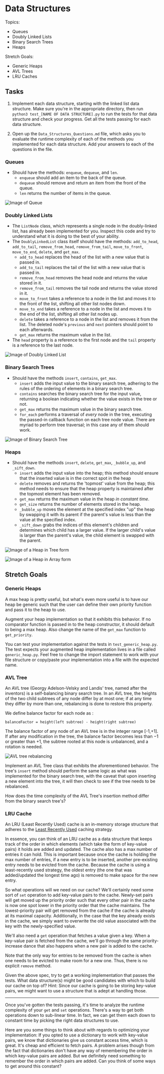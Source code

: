 # Data Structures

Topics:

-   Queues
-   Doubly Linked Lists
-   Binary Search Trees
-   Heaps

Stretch Goals:

-   Generic Heaps
-   AVL Trees
-   LRU Caches

## Tasks

1. Implement each data structure, starting with the linked list data structure.
   Make sure you're in the appropriate directory, then run
   `python3 test_[NAME OF DATA STRUCTURE].py` to run the tests for that data
   structure and check your progress. Get all the tests passing for each data
   structure.

2. Open up the `Data_Structures_Questions.md` file, which asks you to evaluate
   the runtime complexity of each of the methods you implemented for each data
   structure. Add your answers to each of the questions in the file.

### Queues

-   Should have the methods: `enqueue`, `dequeue`, and `len`.
    -   `enqueue` should add an item to the back of the queue.
    -   `dequeue` should remove and return an item from the front of the queue.
    -   `len` returns the number of items in the queue.

![Image of Queue](https://upload.wikimedia.org/wikipedia/commons/thumb/5/52/Data_Queue.svg/600px-Data_Queue.svg.png)

### Doubly Linked Lists

-   The `ListNode` class, which represents a single node in the doubly-linked
    list, has already been implemented for you. Inspect this code and try to
    understand what it is doing to the best of your ability.
-   The `DoublyLinkedList` class itself should have the methods: `add_to_head`,
    `add_to_tail`, `remove_from_head`, `remove_from_tail`, `move_to_front`,
    `move_to_end`, `delete`, and `get_max`.
    -   `add_to_head` replaces the head of the list with a new value that is
        passed in.
    -   `add_to_tail` replaces the tail of the list with a new value that is
        passed in.
    -   `remove_from_head` removes the head node and returns the value stored in
        it.
    -   `remove_from_tail` removes the tail node and returns the value stored in
        it.
    -   `move_to_front` takes a reference to a node in the list and moves it to
        the front of the list, shifting all other list nodes down.
    -   `move_to_end` takes a reference to a node in the list and moves it to
        the end of the list, shifting all other list nodes up.
    -   `delete` takes a reference to a node in the list and removes it from the
        list. The deleted node's `previous` and `next` pointers should point to
        each afterwards.
    -   `get_max` returns the maximum value in the list.
-   The `head` property is a reference to the first node and the `tail` property
    is a reference to the last node.

![Image of Doubly Linked List](https://upload.wikimedia.org/wikipedia/commons/thumb/5/5e/Doubly-linked-list.svg/610px-Doubly-linked-list.svg.png)

### Binary Search Trees

-   Should have the methods `insert`, `contains`, `get_max`.
    -   `insert` adds the input value to the binary search tree, adhering to the
        rules of the ordering of elements in a binary search tree.
    -   `contains` searches the binary search tree for the input value,
        returning a boolean indicating whether the value exists in the tree or
        not.
    -   `get_max` returns the maximum value in the binary search tree.
    -   `for_each` performs a traversal of _every_ node in the tree, executing
        the passed-in callback function on each tree node value. There are
        myriad to perform tree traversal; in this case any of them should work.

![Image of Binary Search Tree](https://upload.wikimedia.org/wikipedia/commons/thumb/d/da/Binary_search_tree.svg/300px-Binary_search_tree.svg.png)

### Heaps

-   Should have the methods `insert`, `delete`, `get_max`, `_bubble_up`, and
    `_sift_down`.
    -   `insert` adds the input value into the heap; this method should ensure
        that the inserted value is in the correct spot in the heap
    -   `delete` removes and returns the 'topmost' value from the heap; this
        method needs to ensure that the heap property is maintained after the
        topmost element has been removed.
    -   `get_max` returns the maximum value in the heap _in constant time_.
    -   `get_size` returns the number of elements stored in the heap.
    -   `_bubble_up` moves the element at the specified index "up" the heap by
        swapping it with its parent if the parent's value is less than the value
        at the specified index.
    -   `_sift_down` grabs the indices of this element's children and determines
        which child has a larger value. If the larger child's value is larger
        than the parent's value, the child element is swapped with the parent.

![Image of a Heap in Tree form](https://upload.wikimedia.org/wikipedia/commons/thumb/3/38/Max-Heap.svg/501px-Max-Heap.svg.png)

![Image of a Heap in Array form](https://upload.wikimedia.org/wikipedia/commons/thumb/d/d2/Heap-as-array.svg/603px-Heap-as-array.svg.png)

## Stretch Goals

### Generic Heaps

A max heap is pretty useful, but what's even more useful is to have our heap be
generic such that the user can define their own priority function and pass it to
the heap to use.

Augment your heap implementation so that it exhibits this behavior. If no
comparator function is passed in to the heap constructor, it should default to
being a max heap. Also change the name of the `get_max` function to
`get_priority`.

You can test your implementation against the tests in `test_generic_heap.py`.
The test expects your augmented heap implementation lives in a file called
`generic_heap.py`. Feel free to change the import statement to work with your
file structure or copy/paste your implementation into a file with the expected
name.

### AVL Tree

An AVL tree (Georgy Adelson-Velsky and Landis' tree, named after the inventors)
is a self-balancing binary search tree. In an AVL tree, the heights of the two
child subtrees of any node differ by at most one; if at any time they differ by
more than one, rebalancing is done to restore this property.

We define balance factor for each node as :

```
balanceFactor = height(left subtree) - height(right subtree)
```

The balance factor of any node of an AVL tree is in the integer range [-1,+1].
If after any modification in the tree, the balance factor becomes less than −1
or greater than +1, the subtree rooted at this node is unbalanced, and a
rotation is needed.

![AVL tree rebalancing](https://s3.amazonaws.com/hr-challenge-images/0/1436854305-b167cc766c-AVL_Tree_Rebalancing.svg.png)

Implement an AVL Tree class that exhibits the aforementioned behavior. The
tree's `insert` method should perform the same logic as what was implemented for
the binary search tree, with the caveat that upon inserting a new element into
the tree, it will then check to see if the tree needs to be rebalanced.

How does the time complexity of the AVL Tree's insertion method differ from the
binary search tree's?

### LRU Cache

An LRU (Least Recently Used) cache is an in-memory storage structure that
adheres to the
[Least Recently Used](<https://en.wikipedia.org/wiki/Cache_replacement_policies#Least_recently_used_(LRU)>)
caching strategy.

In essence, you can think of an LRU cache as a data structure that keeps track
of the order in which elements (which take the form of key-value pairs) it holds
are added and updated. The cache also has a max number of entries it can hold.
This is important because once the cache is holding the max number of entries,
if a new entry is to be inserted, another pre-existing entry needs to be evicted
from the cache. Because the cache is using a least-recently used strategy, the
oldest entry (the one that was added/updated the longest time ago) is removed to
make space for the new entry.

So what operations will we need on our cache? We'll certainly need some sort of
`set` operation to add key-value pairs to the cache. Newly-set pairs will get
moved up the priority order such that every other pair in the cache is now one
spot lower in the priority order that the cache maintains. The lowest-priority
pair will get removed from the cache if the cache is already at its maximal
capacity. Additionally, in the case that the key already exists in the cache, we
simply want to overwrite the old value associated with the key with the
newly-specified value.

We'll also need a `get` operation that fetches a value given a key. When a
key-value pair is fetched from the cache, we'll go through the same
priority-increase dance that also happens when a new pair is added to the cache.

Note that the only way for entries to be removed from the cache is when one
needs to be evicted to make room for a new one. Thus, there is no explicit
`remove` method.

Given the above spec, try to get a working implementation that passes the tests.
What data structure(s) might be good candidates with which to build our cache on
top of? Hint: Since our cache is going to be storing key-value pairs, we might
want to use a structure that is adept at handling those.

---

Once you've gotten the tests passing, it's time to analyze the runtime
complexity of your `get` and `set` operations. There's a way to get both
operations down to sub-linear time. In fact, we can get them each down to
constant time by picking the right data structures to use.

Here are you some things to think about with regards to optimizing your
implementation: If you opted to use a dictionary to work with key-value pairs,
we know that dictionaries give us constant access time, which is great. It's
cheap and efficient to fetch pairs. A problem arises though from the fact that
dictionaries don't have any way of remembering the order in which key-value
pairs are added. But we definitely need something to remember the order in which
pairs are added. Can you think of some ways to get around this constant?

